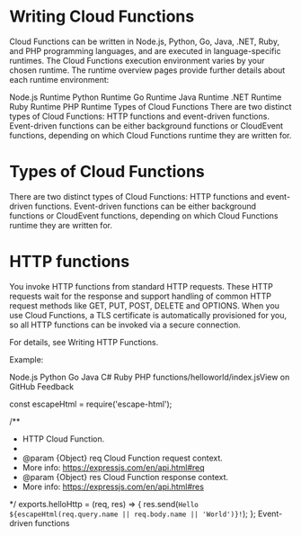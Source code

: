 # Writing Cloud Functions

Cloud Functions can be written in Node.js, Python, Go, Java, .NET, Ruby, and PHP programming languages, and are executed in language-specific runtimes. The Cloud Functions execution environment varies by your chosen runtime. The runtime overview pages provide further details about each runtime environment:

Node.js Runtime
Python Runtime
Go Runtime
Java Runtime
.NET Runtime
Ruby Runtime
PHP Runtime
Types of Cloud Functions
There are two distinct types of Cloud Functions: HTTP functions and event-driven functions. Event-driven functions can be either background functions or CloudEvent functions, depending on which Cloud Functions runtime they are written for.

# Types of Cloud Functions

There are two distinct types of Cloud Functions: HTTP functions and event-driven functions. Event-driven functions can be either background functions or CloudEvent functions, depending on which Cloud Functions runtime they are written for.

# HTTP functions

You invoke HTTP functions from standard HTTP requests. These HTTP requests wait for the response and support handling of common HTTP request methods like GET, PUT, POST, DELETE and OPTIONS. When you use Cloud Functions, a TLS certificate is automatically provisioned for you, so all HTTP functions can be invoked via a secure connection.

For details, see Writing HTTP Functions.

Example:

Node.js
Python
Go
Java
C#
Ruby
PHP
functions/helloworld/index.jsView on GitHub Feedback

const escapeHtml = require('escape-html');

/**

* HTTP Cloud Function.
*
* @param {Object} req Cloud Function request context.
* More info: https://expressjs.com/en/api.html#req
* @param {Object} res Cloud Function response context.
* More info: https://expressjs.com/en/api.html#res

 */
exports.helloHttp = (req, res) => {
  res.send(`Hello ${escapeHtml(req.query.name || req.body.name || 'World')}!`);
};
Event-driven functions
